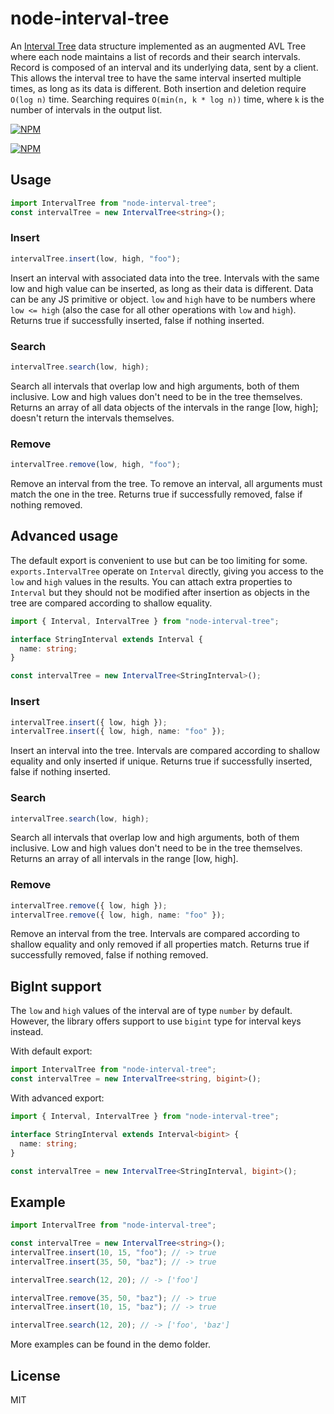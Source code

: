 # node-interval-tree

An [Interval Tree](https://en.wikipedia.org/wiki/Interval_tree) data structure implemented as an augmented AVL Tree where each node maintains a list of records and their search intervals. Record is composed of an interval and its underlying data, sent by a client. This allows the interval tree to have the same interval inserted multiple times, as long as its data is different. Both insertion and deletion require `O(log n)` time. Searching requires `O(min(n, k * log n))` time, where `k` is the number of intervals in the output list.

[![NPM](https://img.shields.io/npm/v/node-interval-tree.svg?style=flat)](https://www.npmjs.org/package/node-interval-tree)

[![NPM](https://nodei.co/npm/node-interval-tree.png)](https://nodei.co/npm/node-interval-tree/)

## Usage

```ts
import IntervalTree from "node-interval-tree";
const intervalTree = new IntervalTree<string>();
```

### Insert

```ts
intervalTree.insert(low, high, "foo");
```

Insert an interval with associated data into the tree. Intervals with the same low and high value can be inserted, as long as their data is different.
Data can be any JS primitive or object.
`low` and `high` have to be numbers where `low <= high` (also the case for all other operations with `low` and `high`).
Returns true if successfully inserted, false if nothing inserted.

### Search

```ts
intervalTree.search(low, high);
```

Search all intervals that overlap low and high arguments, both of them inclusive. Low and high values don't need to be in the tree themselves.
Returns an array of all data objects of the intervals in the range [low, high]; doesn't return the intervals themselves.

### Remove

```ts
intervalTree.remove(low, high, "foo");
```

Remove an interval from the tree. To remove an interval, all arguments must match the one in the tree.
Returns true if successfully removed, false if nothing removed.

## Advanced usage

The default export is convenient to use but can be too limiting for some.
`exports.IntervalTree` operate on `Interval` directly, giving you access to the `low` and `high` values in the results.
You can attach extra properties to `Interval` but they should not be modified after insertion as objects in the tree are compared according to shallow equality.

```ts
import { Interval, IntervalTree } from "node-interval-tree";

interface StringInterval extends Interval {
  name: string;
}

const intervalTree = new IntervalTree<StringInterval>();
```

### Insert

```ts
intervalTree.insert({ low, high });
intervalTree.insert({ low, high, name: "foo" });
```

Insert an interval into the tree. Intervals are compared according to shallow equality and only inserted if unique.
Returns true if successfully inserted, false if nothing inserted.

### Search

```ts
intervalTree.search(low, high);
```

Search all intervals that overlap low and high arguments, both of them inclusive. Low and high values don't need to be in the tree themselves.
Returns an array of all intervals in the range [low, high].

### Remove

```ts
intervalTree.remove({ low, high });
intervalTree.remove({ low, high, name: "foo" });
```

Remove an interval from the tree. Intervals are compared according to shallow equality and only removed if all properties match.
Returns true if successfully removed, false if nothing removed.

## BigInt support

The `low` and `high` values of the interval are of type `number` by default. However, the library
offers support to use `bigint` type for interval keys instead.

With default export:

```ts
import IntervalTree from "node-interval-tree";
const intervalTree = new IntervalTree<string, bigint>();
```

With advanced export:

```ts
import { Interval, IntervalTree } from "node-interval-tree";

interface StringInterval extends Interval<bigint> {
  name: string;
}

const intervalTree = new IntervalTree<StringInterval, bigint>();
```

## Example

```ts
import IntervalTree from "node-interval-tree";

const intervalTree = new IntervalTree<string>();
intervalTree.insert(10, 15, "foo"); // -> true
intervalTree.insert(35, 50, "baz"); // -> true

intervalTree.search(12, 20); // -> ['foo']

intervalTree.remove(35, 50, "baz"); // -> true
intervalTree.insert(10, 15, "baz"); // -> true

intervalTree.search(12, 20); // -> ['foo', 'baz']
```

More examples can be found in the demo folder.

## License

MIT
